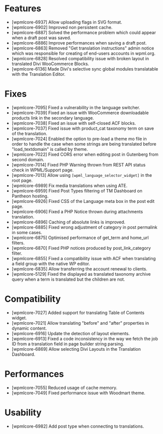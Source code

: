 # Features
* [wpmlcore-6937] Allow uploading flags in SVG format.
* [wpmlcore-6902] Improved non persistent cache.
* [wpmlcore-6887] Solved the performance problem which could appear when a draft post was saved.
* [wpmlcore-6886] Improve performances when saving a draft post.
* [wpmlcore-6863] Removed "Get translation instructions" admin notice which was responsible for creating of end-users accounts in wpml.org.
* [wpmlcore-6828] Resolved compatibility issue with broken layout in translated Divi WooCommerce Blocks.
* [wpmlcore-6136] Made Divi's selective sync global modules translatable with the Translation Editor.

# Fixes
* [wpmlcore-7095] Fixed a vulnerability in the language switcher.
* [wpmlcore-7039] Fixed an issue with WooCommerce downloadable products link in the secondary language.
* [wpmlcore-7038] Fixed an issue with self-closed ACF blocks.
* [wpmlcore-7037] Fixed issue with product_cat taxonomy term on save of the translation.
* [wpmlcore-7024] Enabled the option to pre-load a theme mo file in order to handle the case when some strings are being translated before "load_textdomain" is called by theme.
* [wpmlcore-7022] Fixed CORS error when editing post in Gutenberg from second domain.
* [wpmlcore-7014] Fixed PHP Warning thrown from REST API status check in WPML/Support page.
* [wpmlcore-7013] Allow using `[wpml_language_selector_widget]` in the root page.
* [wpmlcore-6989] Fix media translations when using ATE.
* [wpmlcore-6959] Fixed Post Types filtering of TM Dashboard on Pantheon hosting.
* [wpmlcore-6926] Fixed CSS of the Language meta box in the post edit page.
* [wpmlcore-6906] Fixed a PHP Notice thrown during attachments translation.
* [wpmlcore-6896] Caching of absolute links is improved.
* [wpmlcore-6885] Fixed wrong adjustment of category in post permalink in some cases.
* [wpmlcore-6875] Optimised performance of get_term and home_url filters.
* [wpmlcore-6870] Fixed PHP notices produced by post_link_category filter.
* [wpmlcore-6855] Fixed a compatibility issue with ACF when translating a field group with the native WP editor.
* [wpmlcore-6835] Allow transferring the account renewal to clients.
* [wpmlcore-5129] Fixed the displayed as translated taxonomy archive query when a term is translated but the children are not.

# Compatibility
* [wpmlcore-7027] Added support for translating Table of Contents widget.
* [wpmlcore-7021] Allow translating "before" and "after" properties in dynamic content.
* [wpmlcore-6916] Update the detection of layout elements.
* [wpmlcore-6913] Fixed a code inconsistency in the way we fetch the job ID from a translation field in page builder string parsing.
* [wpmlcore-6869] Allow selecting Divi Layouts in the Translation Dashboard.

# Performances
* [wpmlcore-7055] Reduced usage of cache memory.
* [wpmlcore-7049] Fixed performance issue with Woodmart theme.

# Usability
* [wpmlcore-6982] Add post type when connecting to translations.